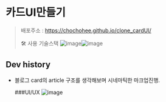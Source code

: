 # 카드UI만들기
> 배포주소 : https://chochohee.github.io/clone_cardUI/
> 
> 🛠 사용 기술스택 ![image](https://github.com/user-attachments/assets/988b3710-fff6-498c-804e-3bf3a6c3726c)![image](https://github.com/user-attachments/assets/0280ea47-02e7-481a-9f63-c8a50bd67d53)

## Dev history
- 블로그 card의 article 구조를 생각해보며 시네마틱한 마크업진행.

  ###UI/UX
    ![image](https://github.com/user-attachments/assets/d1434e45-6bda-4ce7-94a2-f2219c2ba264)
